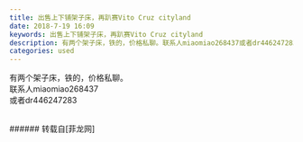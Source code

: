 ```yaml
---
title: 出售上下铺架子床，再趴赛Vito Cruz cityland
date: 2018-7-19 16:09
keywords: 出售上下铺架子床，再趴赛Vito Cruz cityland
description: 有两个架子床，铁的，价格私聊。联系人miaomiao268437或者dr446247283
categories: used
---
```

<td class="t_f" id="postmessage_1529198">

有两个架子床，铁的，价格私聊。<br/>
联系人miaomiao268437<br/>
或者dr446247283<br/>
<br/>
</td>
###### 转载自[菲龙网]